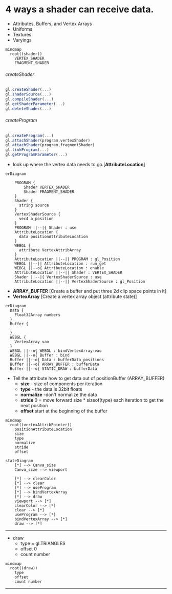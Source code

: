 #  4 ways a shader can receive data.
- Attributes, Buffers, and Vertex Arrays
- Uniforms
- Textures
- Varyings

```mermaid
mindmap
  root((shader))
    VERTEX_SHADER
    FRAGMENT_SHADER
```

###### createShader
```js
gl.createShader(...)
gl.shaderSource(...)
gl.compileShader(...)
gl.getShaderParameter(...)
gl.deleteShader(...)
```

###### createProgram
```js
gl.createProgram(...)
gl.attachShader(program,vertexShader)
gl.attachShader(program,fragmentShader)
gl.linkProgram(...)
gl.getProgramParameter(...)
```

-  look up where the vertex data needs to go.[**AttributeLocation**]

``` mermaid
erDiagram
    
    PROGRAM {
        Shader VERTEX_SHADER
        Shader FRAGMENT_SHADER
    }
    Shader {
      string source
    }
    VertexShaderSource {
      vec4 a_position
    }
    PROGRAM ||--|{ Shader : use
    AttributeLocation {
      data positionAttributeLocation
    }
    WEBGL {
      attribute VertexAttribArray
    }
    AttributeLocation ||--|| PROGRAM : gl_Position
    WEBGL ||--|| AttributeLocation : run_get
    WEBGL ||--o{ AttributeLocation : enable
    AttributeLocation ||--|| Shader : VERTEX_SHADER
    Shader ||--|{ VertexShaderSource : use
    AttributeLocation ||--|| VertexShaderSource : gl_Position
```
- **ARRAY_BUFFER** [Create a buffer and put three 2d clip space points in it]
- **VertexArray** [Create a vertex array object (attribute state)]
```mermaid
erDiagram
  Data {
    Float32Array numbers
  }
  Buffer {

  }
  WEBGL {
    VertexArray vao
  }
  WEBGL ||--o{ WEBGL : bindVertexArray-vao
  WEBGL ||--o{ Buffer : bind
  Buffer ||--o{ Data : bufferData_positions
  Buffer ||--o{ ARRAY_BUFFER : bufferData
  Buffer ||--o{ STATIC_DRAW : bufferData
```

- Tell the attribute how to get data out of positionBuffer (ARRAY_BUFFER)
  - **size** - size of components per iteration
  - **type** - the data is 32bit floats
  - **normalize** -don't normalize the data
  - **stride** 0 = move forward size * sizeof(type) each iteration to get the next position
  - **offset** start at the beginning of the buffer

```mermaid
mindmap
  root((vertexAttribPointer))
    positionAttributeLocation
    size
    type
    normalize
    stride
    offset
```
```mermaid
stateDiagram
    [*] --> Canva_size
    Canva_size --> viewport

    [*] --> clearColor
    [*] --> clear
    [*] --> useProgram
    [*] --> bindVertexArray
    [*] --> draw
    viewport --> [*]
    clearColor --> [*]
    clear --> [*]
    useProgram --> [*]
    bindVertexArray --> [*]
    draw --> [*]
```
---

- draw
  - type = gl.TRIANGLES
  - offset 0
  - count number

```mermaid
mindmap
  root((draw))
    type
    offset
    count number
```

---
